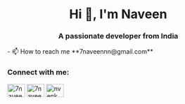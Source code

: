 <h1 align="center">Hi 👋, I'm Naveen</h1>
<h3 align="center">A passionate developer from India</h3>
- 📫 How to reach me **7naveennn@gmail.com**

<h3 align="left">Connect with me:</h3>
<p align="left">
<a href="https://twitter.com/7naveennn" target="blank"><img align="center" src="https://raw.githubusercontent.com/rahuldkjain/github-profile-readme-generator/master/src/images/icons/Social/twitter.svg" alt="7naveennn" height="30" width="40" /></a>
<a href="https://linkedin.com/in/7naveennn" target="blank"><img align="center" src="https://raw.githubusercontent.com/rahuldkjain/github-profile-readme-generator/master/src/images/icons/Social/linked-in-alt.svg" alt="7naveennn" height="30" width="40" /></a>
<a href="https://instagram.com/7naveennn" target="blank"><img align="center" src="https://raw.githubusercontent.com/rahuldkjain/github-profile-readme-generator/master/src/images/icons/Social/instagram.svg" alt="nvenkm" height="30" width="40" /></a>
</p>
